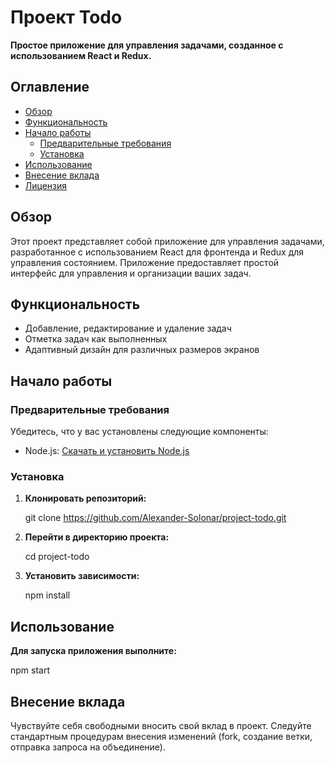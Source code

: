 # Проект Todo

**Простое приложение для управления задачами, созданное с использованием React и Redux.**

## Оглавление

- [Обзор](#обзор)
- [Функциональность](#функциональность)
- [Начало работы](#начало-работы)
  - [Предварительные требования](#предварительные-требования)
  - [Установка](#установка)
- [Использование](#использование)
- [Внесение вклада](#внесение-вклада)
- [Лицензия](#лицензия)

## Обзор

Этот проект представляет собой приложение для управления задачами, разработанное с использованием React для фронтенда и Redux для управления состоянием. Приложение предоставляет простой интерфейс для управления и организации ваших задач.

## Функциональность

- Добавление, редактирование и удаление задач
- Отметка задач как выполненных
- Адаптивный дизайн для различных размеров экранов

## Начало работы

### Предварительные требования

Убедитесь, что у вас установлены следующие компоненты:

- Node.js: [Скачать и установить Node.js](https://nodejs.org/)

### Установка

1. **Клонировать репозиторий:**

   git clone https://github.com/Alexander-Solonar/project-todo.git

2. **Перейти в директорию проекта:**

   cd project-todo

3. **Установить зависимости:**

   npm install

## Использование

**Для запуска приложения выполните:**

npm start

## Внесение вклада

Чувствуйте себя свободными вносить свой вклад в проект. Следуйте стандартным процедурам внесения изменений (fork, создание ветки, отправка запроса на объединение).

